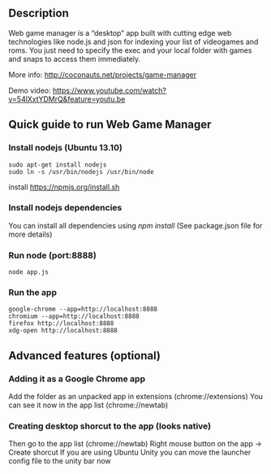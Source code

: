 ## Description

Web game manager is a “desktop” app built with cutting edge web technologies like node.js and json for indexing your list of videogames and roms. You just need to specify the exec and your local folder with games and snaps to access them immediately.

More info: http://coconauts.net/projects/game-manager

Demo video: https://www.youtube.com/watch?v=54lXxtYDMrQ&feature=youtu.be

## Quick guide to run Web Game Manager

### Install nodejs (Ubuntu 13.10)

    sudo apt-get install nodejs 
    sudo ln -s /usr/bin/nodejs /usr/bin/node 

install https://npmjs.org/install.sh

### Install nodejs dependencies

You can install all dependencies using *npm install* (See package.json file for more details)
    
### Run node (port:8888)

    node app.js
    
### Run the app

    google-chrome --app=http://localhost:8888
    chromium --app=http://localhost:8888
    firefox http://localhost:8888
    xdg-open http://localhost:8888
    
## Advanced features (optional)

### Adding it as a Google Chrome app 

Add the folder as an unpacked app in extensions (chrome://extensions)
You can see it now in the app list (chrome://newtab)

### Creating desktop shorcut to the app (looks native)

Then go to the app list (chrome://newtab)
Right mouse button on the app -> Create shorcut
If you are using Ubuntu Unity you can move the launcher config file to the unity bar now
